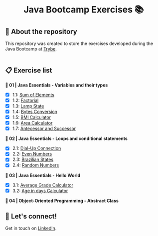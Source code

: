 # <div align="center"> Java Bootcamp Exercises :books: </div>
  

## :book: About the repository
This repository was created to store the exercises developed during the Java Bootcamp at [Trybe](https://www.betrybe.com/).
<br>
<br>
## :clipboard: Exercise list

**:open_file_folder: 01 | Java Essentials - Variables and their types**
- [X] 1.1: [Sum of Elements](https://github.com/pedrobarreto/Java-bootcamp-exercises/tree/main/1.1-%20Sum-of-elements)
- [X] 1.2: [Factorial](https://github.com/pedrobarreto/Java-bootcamp-exercises/tree/main/1.2-factorial)
- [X] 1.3: [Lamp State](https://github.com/pedrobarreto/Java-bootcamp-exercises/tree/main/1.3-lamp-state)
- [X] 1.4: [Bytes Conversion](https://github.com/pedrobarreto/Java-bootcamp-exercises/tree/main/1.4-bytes-conversion)
- [X] 1.5: [BMI Calculator](https://github.com/pedrobarreto/Java-bootcamp-exercises/tree/main/1.5-bmi-calculator)
- [X] 1.6: [Area Calculator](https://github.com/pedrobarreto/Java-bootcamp-exercises/tree/main/1.6-area-calculator)
- [X] 1.7: [Antecessor and Successor](https://github.com/pedrobarreto/Java-bootcamp-exercises/tree/main/1.7-antecessor-successor)

**:open_file_folder: 02 | Java Essentials - Loops and conditional statements**
- [X] 2.1: [Dial-Up Connection](https://github.com/pedrobarreto/Java-bootcamp-exercises/tree/main/2.1-dial-up-connection)
- [X] 2.2: [Even Numbers](https://github.com/pedrobarreto/Java-bootcamp-exercises/tree/main/2.2-even-numbers)
- [X] 2.3: [Brazilian States](https://github.com/pedrobarreto/Java-bootcamp-exercises/tree/main/2.3-brazilian-states)
- [X] 2.4: [Random Numbers](https://github.com/pedrobarreto/Java-bootcamp-exercises/tree/main/2.4-random-numbers)

**:open_file_folder: 03 | Java Essentials - Hello World**
- [X] 3.1: [Average Grade Calculator](https://github.com/pedrobarreto/Java-bootcamp-exercises/tree/main/3.1-average-grade-calc)
- [X] 3.2: [Age in days Calculator](https://github.com/pedrobarreto/Java-bootcamp-exercises/tree/main/3.2-age-in-days-calc)

**:open_file_folder: 04 | Object-Oriented Programming - Abstract Class**




## :wave: Let's connect!
Get in touch on [LinkedIn](https://www.linkedin.com/in/barreto-pedro/).
<br /> 
<br /> 

